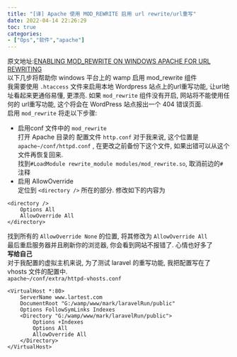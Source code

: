 ```yaml
---
title: "[译] Apache 使用 MOD_REWRITE 启用 url rewrite/url重写"
date: 2022-04-14 22:26:29
toc: true
categories:
- ["Ops","软件","apache"]
---
```


原文地址:[ENABLING MOD_REWRITE ON WINDOWS APACHE FOR URL REWRITING](http://www.webdevdoor.com/php/mod_rewrite-windows-apache-url-rewriting/)<br />以下几步将帮助你 windows 平台上的 wamp 启用 mod_rewrite 组件<br />我需要使用 `.htaccess` 文件来启用本地 Wordpress 站点上的url重写功能, 让url地址看起来更通俗易懂, 更漂亮. 如果 `mod_rewrite` 组件没有开启, 网站将不能使用任何的 url重写功能, 这个将会在 WordPress 站点报出一个 404 错误页面.<br />启用 `mod_rewrite` 将走以下步骤:

- 启用conf 文件中的 `mod_rewrite`<br />打开 Apache 目录的 配置文件 `http.conf` 对于我来说, 这个位置是 `apache~/conf/httpd.conf` , 在更改之前备份下这个文件, 如果出错可以从这个文件再恢复回来.<br />找到`#LoadModule rewrite_module modules/mod_rewrite.so`, 取消前边的`#` 注释
- 启用 AllowOverride<br />定位到 `<directory />` 所在的部分. 修改如下的内容为

```
<directory />
	Options All
	AllowOverride All
</directory>
```
找到所有的 `AllowOverride None` 的位置, 将其修改为 `AllowOverride All`<br />最后重启服务器并且刷新你的浏览器, 你会看到网站不报错了. 心情也好多了<br />**写给自己**<br />对于我配置的虚拟主机来说, 为了测试 laravel 的重写功能, 我把配置写在了 vhosts 文件的配置中.<br />`apache~/conf/extra/httpd-vhosts.conf`
```
<VirtualHost *:80>
    ServerName www.lartest.com
    DocumentRoot "G:/wamp/www/mark/laravelRun/public"
    Options FollowSymLinks Indexes
    <Directory "G:/wamp/www/mark/laravelRun/public">
        Options +Indexes
        Options All
        AllowOverride All
    </Directory>
</VirtualHost>
```

